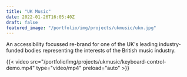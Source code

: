 ```yaml
---
title: "UK Music"
date: 2022-01-26T16:05:40Z
draft: false
featured_image: "/portfolio/img/projects/ukmusic/ukm.jpg"
---
```


An accessibility focussed re-brand for one of the UK's leading industry-funded bodies representing the interests of the British music industry.

<!--more-->

{{< video src="/portfolio/img/projects/ukmusic/keyboard-control-demo.mp4" type="video/mp4" preload="auto" >}}